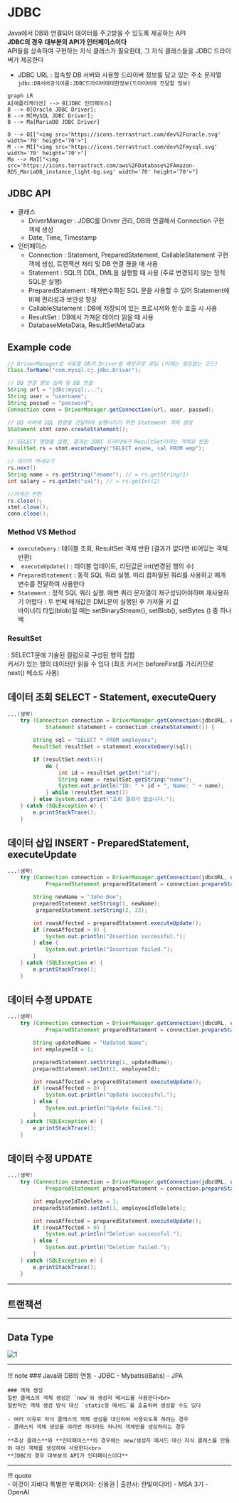 # JDBC 
Java에서 DB와 연결되어 데이터를 주고받을 수 있도록 제공하는 API
<br> **JDBC의 경우 대부분의 API가 인터페이스이다**
<br> API들을 상속하여 구현하는 자식 클래스가 필요한데, 그 자식 클래스들을 JDBC 드라이버가 제공한다

- JDBC URL : 접속할 DB 서버와 사용할 드라이버 정보를 담고 있는 주소 문자열 <br>`jdbc:DB서버공식이름:JDBC드라이버에대한정보(드라이버에 전달할 정보)`
```mermaid
graph LR
A[애플리케이션] --> B[JDBC 인터페이스]
B --> O[Oracle JDBC Driver];
B --> M[MySQL JDBC Driver];
B --> Ma[MariaDB JDBC Driver]

O --> OI["<img src='https://icons.terrastruct.com/dev%2Foracle.svg' width='70' height='70'>"]
M --> MI["<img src='https://icons.terrastruct.com/dev%2Fmysql.svg' width='70' height='70'>"]
Ma --> MaI["<img src='https://icons.terrastruct.com/aws%2FDatabase%2FAmazon-RDS_MariaDB_instance_light-bg.svg' width='70' height='70'>"]
```

## JDBC API
- 클래스 
    - DriverManager : JDBC를 Driver 관리, DB와 연결해서 Connection 구현 객체 생성
    - Date, Time, Timestamp
- 인터페이스
    - Connection : Statement, PreparedStatement, CallableStatement 구현 객체 생성, 트랜잭션 처리 및 DB 연결 끊을 때 사용
    - Statement : SQL의 DDL, DML을 실행할 때 사용 (주로 변경되지 않는 정적 SQL문 실행)
    - PreparedStatement : 매개변수화된 SQL 문을 사용할 수 있어 Statement에 비해 편리성과 보안성 향상
    - CallableStatement : DB에 저장되어 있는 프로시저와 함수 호출 시 사용
    - ResultSet : DB에서 가져온 데이터 읽을 때 사용
    - DatabaseMetaData, ResultSetMetaData

## Example code
``` java
// DriverManager로 사용할 DB의 Driver를 메모리로 로딩 (이제는 필요없는 코드)
Class.forName("com.mysql.cj.jdbc.Driver"); 

// DB 연결 정보 입력 및 DB 연결
String url = "jdbc:mysql:...";
String user = "username";
String passwd = "password";
Connection conn = DriverManager.getConnection(url, user, passwd); 

// DB 서버에 SQL 명령을 전달하여 실행시키기 위한 Statement 객체 생성
Statement stmt conn.createStatement(); 

// SELECT 명령을 실행, 결과는 JDBC 드라이버가 ResultSet이라는 객체로 반환
ResultSet rs = stmt.excuteQuery("SELECT ename, sal FROM emp"); 

// 데이터 꺼내오기
rs.next()
String name = rs.getString("ename"); // = rs.getString(1)
int salary = rs.getInt("sal"); // = rs.getInt(2)

//커넥션 반환
rs.close(); 
stmt.close();
conn.close();
```

### Method VS Method
- `executeQuery` : 테이블 조회, ResultSet 객체 반환 (결과가 없다면 비어있는 객체 반환)
- ` executeUpdate()` : 테이블 업데이트, 리턴값은 int(변경된 행의 수)
- `PreparedStatement` : 동적 SQL 쿼리 실행. 미리 컴파일된 쿼리를 사용하고 매개 변수를 전달하여 사용한다
- `Statement` : 정적 SQL 쿼리 실행. 매번 쿼리 문자열이 재구성되어야하며 재사용하기 어렵다
: 두 번째 매개값은 DML문이 실행된 후 가져올 키 값
<br>바이너리 타입(blob)일 때는 setBinaryStream(), setBlob(), setBytes () 중 하나 택

### ResultSet
: SELECT문에 기술된 컬럼으로 구성된 행의 집합
<br> 커서가 있는 행의 데이터만 읽을 수 있다 (최초 커서는 beforeFirst를 가리키므로 next() 메소드 사용)


## 데이터 조회 SELECT - Statement, executeQuery
``` java
...(생략)
    try (Connection connection = DriverManager.getConnection(jdbcURL, username, password);
            Statement statement = connection.createStatement()) {

        String sql = "SELECT * FROM employees";
        ResultSet resultSet = statement.executeQuery(sql);

        if (resultSet.next()){
            do {
                int id = resultSet.getInt("id");
                String name = resultSet.getString("name");
                System.out.println("ID: " + id + ", Name: " + name);
            } while (resultSet.next())
        } else System.out.print("조회 결과가 없습니다.");
    } catch (SQLException e) {
        e.printStackTrace();
    }
```

## 데이터 삽입 INSERT - PreparedStatement, executeUpdate
``` java
...(생략)
    try (Connection connection = DriverManager.getConnection(jdbcURL, username, password);
            PreparedStatement preparedStatement = connection.prepareStatement("INSERT INTO employees (name, age) VALUES (?, ?)")) {

        String newName = "John Doe";
        preparedStatement.setString(1, newName);
         preparedStatement.setString(2, 23);

        int rowsAffected = preparedStatement.executeUpdate();
        if (rowsAffected > 0) {
            System.out.println("Insertion successful.");
        } else {
            System.out.println("Insertion failed.");
        }
    } catch (SQLException e) {
        e.printStackTrace();
    }

```

## 데이터 수정 UPDATE
``` java
...(생략)
    try (Connection connection = DriverManager.getConnection(jdbcURL, username, password);
            PreparedStatement preparedStatement = connection.prepareStatement("UPDATE employees SET name = ? WHERE id = ?")) {

        String updatedName = "Updated Name";
        int employeeId = 1;

        preparedStatement.setString(1, updatedName);
        preparedStatement.setInt(2, employeeId);

        int rowsAffected = preparedStatement.executeUpdate();
        if (rowsAffected > 0) {
            System.out.println("Update successful.");
        } else {
            System.out.println("Update failed.");
        }
    } catch (SQLException e) {
        e.printStackTrace();
    }
```

## 데이터 수정 UPDATE
``` java
...(생략)
    try (Connection connection = DriverManager.getConnection(jdbcURL, username, password);
            PreparedStatement preparedStatement = connection.prepareStatement("DELETE FROM employees WHERE id = ?")) {

        int employeeIdToDelete = 1;
        preparedStatement.setInt(1, employeeIdToDelete);

        int rowsAffected = preparedStatement.executeUpdate();
        if (rowsAffected > 0) {
            System.out.println("Deletion successful.");
        } else {
            System.out.println("Deletion failed.");
        }
    } catch (SQLException e) {
        e.printStackTrace();
    }
```

---
## 트랜잭션

---

## Data Type
![1](images/jdbc_type.png)


---

!!! note
    ### Java와 DB의 연동
    - JDBC
    - Mybatis(iBatis)
    - JPA

    ### 객체 생성
    일반 클래스의 객체 생성은 `new`와 생성자 메서드를 사용한다<br>
    일반적인 객체 생성 방식 대신 `static형 메서드`를 호출하여 생성할 수도 있다

    - 여러 이유로 자식 클래스의 객체 생성을 대신하여 사용되도록 하려는 경우
    - 클래스의 객체 생성을 여러번 하더라도 하나의 객체만을 생성하려는 경우
    
    **추상 클래스**와 **인터페이스**의 경우에는 new/생성자 메서드 대신 자식 클래스를 만들어 대신 객체를 생성하여 사용한다<br>
    **JDBC의 경우 대부분의 API가 인터페이스이다**



---

!!! quote   
    - 이것이 자바다 특별판 부록(저자: 신용권 | 출판사: 한빛미디어)
    - MSA 3기
    - OpenAI